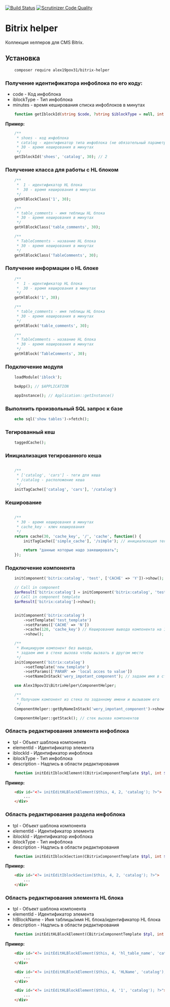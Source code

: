 [![Build Status](https://travis-ci.org/alex19pov31/bitrix-helper.svg?branch=master)](https://travis-ci.org/alex19pov31/bitrix-helper) [![Scrutinizer Code Quality](https://scrutinizer-ci.com/g/alex19pov31/bitrix-helper/badges/quality-score.png?b=master)](https://scrutinizer-ci.com/g/alex19pov31/bitrix-helper/?branch=master)

# Bitrix helper

Коллекция хелперов для CMS Bitrix.

## Установка

```bash
    composer require alex19pov31/bitrix-helper
```

### Получение идентификатора инфоблока по его коду:

* code - Код инфоблока
* iblockType - Тип инфоблока
* minutes - время кеширования списка инфоблоков в минутах

```php
    function getIblockId(string $code, ?string $iblockType = null, int $minutes = 0): ?int;
```

**Пример:**

```php
    /**
     * shoes - код инфоблока
     * catalog - идентификатор типа инфоблока (не обязательный параметр)
     * 30 - время кеширования в минутах
     */
    getIblockId('shoes', 'catalog', 30); // 2
```

### Получение класса для работы с HL блоком

```php
    /**
     *  1 - идентификатор HL блока
     *  30 - время кеширования в минутах
     */
    getHlBlockClass('1', 30);

    /**
     * table_comments - имя теблицы HL блока
     * 30 - время кеширования в минутах
     */
    getHlBlockClass('table_comments', 30);

    /**
     * TableComments - название HL блока
     * 30 - время кеширования в минутах
     */
    getHlBlockClass('TableComments', 30);
```

### Получение информации о HL блоке

```php
    /**
     *  1 - идентификатор HL блока
     *  30 - время кеширования в минутах
     */
    getHlBlock('1', 30);

    /**
     * table_comments - имя теблицы HL блока
     * 30 - время кеширования в минутах
     */
    getHlBlock('table_comments', 30);

    /**
     * TableComments - название HL блока
     * 30 - время кеширования в минутах
     */
    getHlBlock('TableComments', 30);
```

### Подключение модуля

```php
    loadModule('iblock');
```

```php
    bxApp(); // $APPLICATION
```

```php
    appInstance(); // Application::getInstance()
```

### Выполнить произвольный SQL запрос к базе

```php
    echo sql('show tables')->fetch();
```

### Тегированный кеш

```php
    taggedCache();
```

### Инициализация тегированного кеша

```php

    /**
     * ['catalog', 'cars'] - теги для кеша
     * /catalog - расположение кеша
     */
    initTagCache(['catalog', 'cars'], '/catalog')
```

### Кеширование

```php

    /**
     * 30 - время кеширования в минутах
     * cache_key - ключ кеширования
     */
    return cache(30, 'cache_key', '/', 'cache', function() {
        initTagCache(['simple_cache'], '/simple'); // инициализация тегированного кеша

        return "данные которые надо закешировать";
    });
```

### Подключение компонента

```php
    initComponent('bitrix:catalog', 'test', ['CACHE' => 'Y'])->show();

    // Call in component
    $arResult['bitrix:catalog'] = initComponent('bitrix:catalog', 'test_template', ['CACHE' => 'Y']);
    // Call in component template
    $arResult['bitrix:catalog']->show();


    initComponent('bitrix:catalog')
        ->setTemplate('test_template')
        ->setParams(['CACHE' => 'N'])
        ->cache(120, 'cache_key') // Кеширование вывода компонента на 120 минут по ключу cache_key
        ->show();

    /**
     * Инициируем компонент без вывода, 
     * задаем имя в стеке вызова чтобы вызвать в другом месте
     */
    initComponent('bitrix:catalog')
        ->setTemplate('new_template')
        ->setParams(['PARAM' => 'local acces to value'])
        ->setNameInStack('wery_impotant_component'); // задаем имя в стеке вызова компонентов

    use Alex19pov31\BitrixHelper\ComponentHelper;

    /**
     * Получаем компонент из стека по заданному имени и вызываем его
     */
    ComponentHelper::getByNameInStack('wery_impotant_component')->show();

    ComponentHelper::getStack(); // стек вызова компонентов 
```

### Область редактирования элемента инфоблока

* tpl - Объект шаблона компонента
* elementId - Идентификатор элемента
* iblockId - Идентификатор инфоблока
* iblockType - Тип инфоблока
* description - Надпись в области редактирования

```php
    function initEditIblockElement(CBitrixComponentTemplate $tpl, int $elementId, int $iblockId, string $iblockType, string $description = null): string;
```

**Пример:**

```html
    <div id="<?= initEditHLBlockElement($this, 4, 2, 'catalog'); ?>">
        ...
    </div>
```

### Область редактирования раздела инфоблока

* tpl - Объект шаблона компонента
* elementId - Идентификатор элемента
* iblockId - Идентификатор инфоблока
* iblockType - Тип инфоблока
* description - Надпись в области редактирования

```php
    function initEditIblockSection(CBitrixComponentTemplate $tpl, int $sectionId, int $iblockId, string $iblockType, string $description = null): string;
```

**Пример:**

```html
    <div id="<?= initEditIblockSection($this, 4, 2, 'catalog'); ?>">
        ...
    </div>
```

### Область редактирования элемента HL блока

* tpl - Объект шаблона компонента
* elementId - Идентификатор элемента
* hlBlockName - Имя таблицы/имя HL блока/идентификатор HL блока
* description - Надпись в области редактирования

```php
    function initEditHLBlockElement(CBitrixComponentTemplate $tpl, int $elementId, string $hlBlockName, string $description = null): string;
```

**Пример:**

```html
    <div id="<?= initEditHLBlockElement($this, 4, 'hl_table_name', 'catalog'); ?>">
        ...
    </div>

    <div id="<?= initEditHLBlockElement($this, 4, 'HLName', 'catalog'); ?>">
        ...
    </div>

    <div id="<?= initEditHLBlockElement($this, 4, '1', 'catalog'); ?>">
        ...
    </div>
```